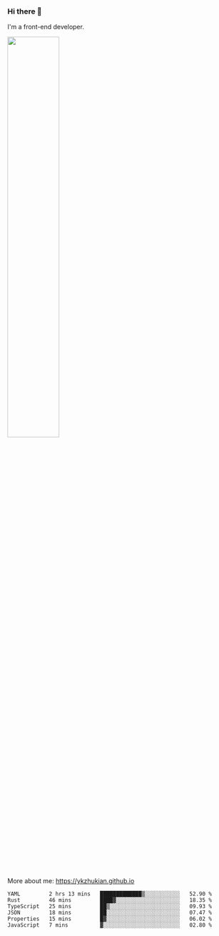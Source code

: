 ### Hi there 👋

I'm a front-end developer.

[<img width="48%" src="https://github-readme-stats.vercel.app/api?username=ykzhukian&show_icons=true&theme=dracula">](https://github.com/anuraghazra/github-readme-stats)

More about me: 
https://ykzhukian.github.io

<!--START_SECTION:waka-->

```text
YAML         2 hrs 13 mins   █████████████▒░░░░░░░░░░░   52.90 %
Rust         46 mins         ████▓░░░░░░░░░░░░░░░░░░░░   18.35 %
TypeScript   25 mins         ██▒░░░░░░░░░░░░░░░░░░░░░░   09.93 %
JSON         18 mins         ██░░░░░░░░░░░░░░░░░░░░░░░   07.47 %
Properties   15 mins         █▓░░░░░░░░░░░░░░░░░░░░░░░   06.02 %
JavaScript   7 mins          ▓░░░░░░░░░░░░░░░░░░░░░░░░   02.80 %
```

<!--END_SECTION:waka-->
